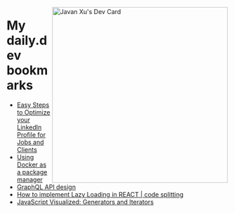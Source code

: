 
<a href="https://app.daily.dev/JavanXU"><img align="right" src="https://api.daily.dev/devcards/e45a150971844cd6959a94bb94e861ea.png?r=quw" width="400" alt="Javan Xu's Dev Card"/></a>

# My daily.dev bookmarks
<!-- daily.dev BOOKMARKS:START -->
- [Easy Steps to Optimize your LinkedIn Profile for Jobs and Clients](https://app.daily.dev/posts/siJUsMA6G?utm_source=rss&utm_medium=bookmarks&utm_campaign=6ueXw3FRNQzpNtewCDbI6)
- [Using Docker as a package manager](https://app.daily.dev/posts/QaGvd5tBF?utm_source=rss&utm_medium=bookmarks&utm_campaign=6ueXw3FRNQzpNtewCDbI6)
- [GraphQL API design](https://app.daily.dev/posts/M05iZabFr?utm_source=rss&utm_medium=bookmarks&utm_campaign=6ueXw3FRNQzpNtewCDbI6)
- [How to implement Lazy Loading in REACT | code splitting](https://app.daily.dev/posts/d3SKiKFkq?utm_source=rss&utm_medium=bookmarks&utm_campaign=6ueXw3FRNQzpNtewCDbI6)
- [JavaScript Visualized: Generators and Iterators](https://app.daily.dev/posts/q3LygDnhu?utm_source=rss&utm_medium=bookmarks&utm_campaign=6ueXw3FRNQzpNtewCDbI6)
<!-- daily.dev BOOKMARKS:END -->
